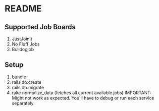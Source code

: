 # README

## Supported Job Boards
1. JustJoinIt
2. No Fluff Jobs
3. Bulldogjob

## Setup

1. bundle
2. rails db:create
3. rails db:migrate
4. rake normalize_data (fetches all current available jobs) IMPORTANT: Might not work as expected. You'll have to debug or run each service separately.
